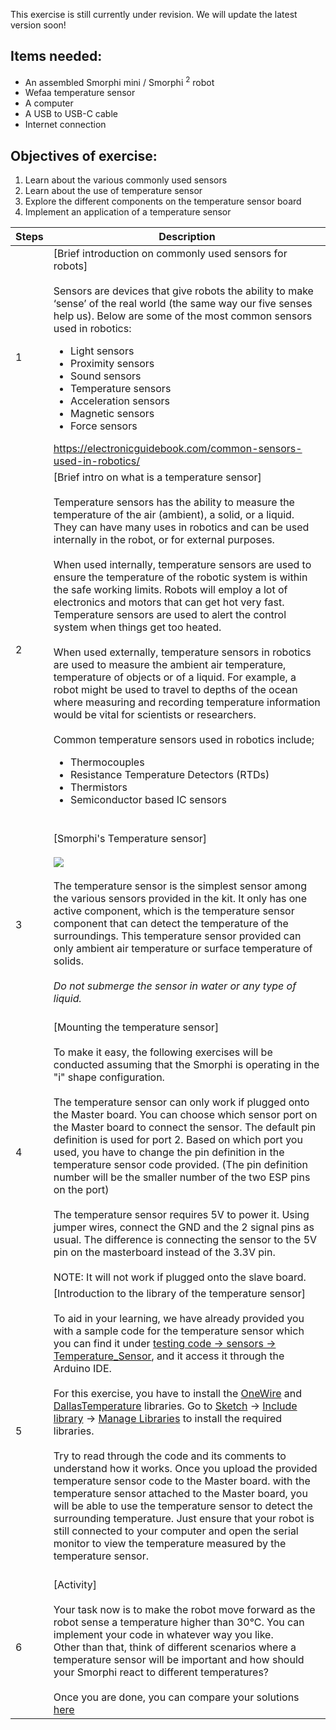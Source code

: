 
This exercise is still currently under revision. We will update the latest version soon!
## Items needed:
* An assembled Smorphi mini / Smorphi <sup>2</sup> robot
* Wefaa temperature sensor
* A computer
* A USB to USB-C cable
* Internet connection
## Objectives of exercise:
1. Learn about the various commonly used sensors
2. Learn about the use of temperature sensor
3. Explore the different components on the temperature sensor board
4. Implement an application of a temperature sensor

Steps | Description
-- | --
1 | [Brief introduction on commonly used sensors for robots]<br><br />Sensors are devices that give robots the ability to make ‘sense’ of the real world (the same way our five senses help us). Below are some of the most common sensors used in robotics: <ul><li>Light sensors</li><li>Proximity sensors</li><li>Sound sensors</li><li>Temperature sensors</li><li>Acceleration sensors</li><li>Magnetic sensors</li><li>Force sensors</li></ul> https://electronicguidebook.com/common-sensors-used-in-robotics/
2 | [Brief intro on what is a temperature sensor]<br><br />Temperature sensors has the ability to measure the temperature of the air (ambient), a solid, or a liquid. They can have many uses in robotics and can be used internally in the robot, or for external purposes.<br /><br />When used internally, temperature sensors are used to ensure the temperature of the robotic system is within the safe working limits. Robots will employ a lot of electronics and motors that can get hot very fast. Temperature sensors are used to alert the control system when things get too heated. <br /><br />When used externally, temperature sensors in robotics are used to measure the ambient air temperature, temperature of objects or of a liquid. For example, a robot might be used to travel to depths of the ocean where measuring and recording temperature information would be vital for scientists or researchers. <br /><br />Common temperature sensors used in robotics include;<ul><li>Thermocouples</li><li>Resistance Temperature Detectors (RTDs)</li><li>Thermistors</li><li> Semiconductor based IC sensors</li></ul><br />
3 | [Smorphi's Temperature sensor]<br /><br />![](https://github.com/WefaaRobotics/Smorphi-Wiki/blob/main/Robot%20exercises%20images/5/5.1.PNG)<br /><br />The temperature sensor is the simplest sensor among the various sensors provided in the kit. It only has one active component, which is the temperature sensor component that can detect the temperature of the surroundings. This temperature sensor provided can only ambient air temperature or surface temperature of solids.<br /><br /> _Do not submerge the sensor in water or any type of liquid._<br /><br />
4 | [Mounting the temperature sensor]<br><br/>To make it easy, the following exercises will be conducted assuming that the Smorphi is operating in the "i" shape configuration. <br></br> The temperature sensor can only work if plugged onto the Master board. You can choose which sensor port on the Master board to connect the sensor. The default pin definition is used for port 2. Based on which port you used, you have to change the pin definition in the temperature sensor code provided. (The pin definition number will be the smaller number of the two ESP pins on the port) <br></br> The temperature sensor requires 5V to power it. Using jumper wires, connect the GND and the 2 signal pins as usual. The difference is connecting the sensor to the 5V pin on the masterboard instead of the 3.3V pin.<br /><br /> NOTE: It will not work if plugged onto the slave board.
5 | [Introduction to the library of the temperature sensor]<br><br />To aid in your learning, we have already provided you with a sample code for the temperature sensor which you can find it under [testing code -> sensors -> Temperature_Sensor](https://github.com/WefaaRobotics/Smorphi/blob/main/Smorphi2/Testing_code/sensors/Temperature_Sensor/Temperature_Sensor.ino), and it access it through the Arduino IDE. <br></br> For this exercise, you have to install the <u>OneWire</u> and <u>DallasTemperature</u> libraries. Go to <u>Sketch</u> -> <u>Include library</u> -> <u> Manage Libraries</u> to install the required libraries.<br><br/>Try to read through the code and its comments to understand how it works. Once you upload the provided temperature sensor code to the Master board. with the temperature sensor attached to the Master board, you will be able to use the temperature sensor to detect the surrounding temperature. Just ensure that your robot is still connected to your computer and open the serial monitor to view the temperature measured by the temperature sensor. <br /><br />
6 | [Activity]<br><br />Your task now is to make the robot move forward as the robot sense a temperature higher than 30°C. You can implement your code in whatever way you like.<br />Other than that, think of different scenarios where a temperature sensor will be important and how should your Smorphi react to different temperatures?<br /><br /> Once you are done, you can compare your solutions [here]()
